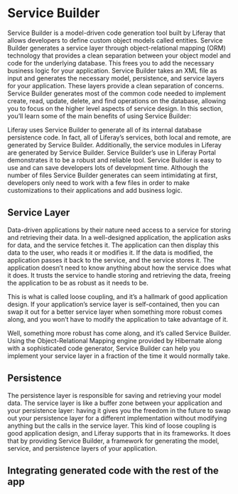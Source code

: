 # Service Builder
Service Builder is a model-driven code generation tool built by Liferay that allows developers to define custom object models called entities. Service Builder generates a service layer through object-relational mapping (ORM) technology that provides a clean separation between your object model and code for the underlying database. This frees you to add the necessary business logic for your application. Service Builder takes an XML file as input and generates the necessary model, persistence, and service layers for your application. These layers provide a clean separation of concerns. Service Builder generates most of the common code needed to implement create, read, update, delete, and find operations on the database, allowing you to focus on the higher level aspects of service design. In this section, you’ll learn some of the main benefits of using Service Builder:

Liferay uses Service Builder to generate all of its internal database persistence code. In fact, all of Liferay’s services, both local and remote, are generated by Service Builder. Additionally, the service modules in Liferay are generated by Service Builder. Service Builder’s use in Liferay Portal demonstrates it to be a robust and reliable tool. Service Builder is easy to use and can save developers lots of development time. Although the number of files Service Builder generates can seem intimidating at first, developers only need to work with a few files in order to make customizations to their applications and add business logic.

## Service Layer
Data-driven applications by their nature need access to a service for storing and retrieving their data. In a well-designed application, the application asks for data, and the service fetches it. The application can then display this data to the user, who reads it or modifies it. If the data is modified, the application passes it back to the service, and the service stores it. The application doesn’t need to know anything about how the service does what it does. It trusts the service to handle storing and retrieving the data, freeing the application to be as robust as it needs to be.

This is what is called loose coupling, and it’s a hallmark of good application design. If your application’s service layer is self-contained, then you can swap it out for a better service layer when something more robust comes along, and you won’t have to modify the application to take advantage of it.

Well, something more robust has come along, and it’s called Service Builder. Using the Object-Relational Mapping engine provided by Hibernate along with a sophisticated code generator, Service Builder can help you implement your service layer in a fraction of the time it would normally take. 

## Persistence
The persistence layer is responsible for saving and retrieving your model data. The service layer is like a buffer zone between your application and your persistence layer: having it gives you the freedom in the future to swap out your persistence layer for a different implementation without modifying anything but the calls in the service layer. This kind of loose coupling is good application design, and Liferay supports that in its frameworks. It does that by providing Service Builder, a framework for generating the model, service, and persistence layers of your application.

## Integrating generated code with the rest of the app

